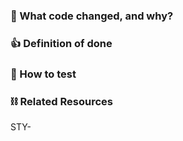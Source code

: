 ### :nut_and_bolt: What code changed, and why?

### :+1: Definition of done

### :athletic_shoe: How to test

### :chains: Related Resources

STY-
